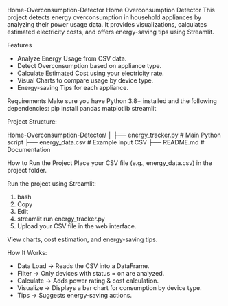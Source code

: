 Home-Overconsumption-Detector
Home Overconsumption Detector This project detects energy overconsumption in household appliances by analyzing their power usage data. It provides visualizations, calculates estimated electricity costs, and offers energy-saving tips using Streamlit.

Features
- Analyze Energy Usage from CSV data.
- Detect Overconsumption based on appliance type.
- Calculate Estimated Cost using your electricity rate.
- Visual Charts to compare usage by device type.
- Energy-saving Tips for each appliance.

Requirements
Make sure you have Python 3.8+ installed and the following dependencies:
pip install pandas matplotlib streamlit

Project Structure:

Home-Overconsumption-Detector/
│
├── energy_tracker.py   # Main Python script
├── energy_data.csv     # Example input CSV
├── README.md           # Documentation

How to Run the Project
Place your CSV file (e.g., energy_data.csv) in the project folder.

Run the project using Streamlit:

1) bash
2) Copy
3) Edit
4) streamlit run energy_tracker.py
5) Upload your CSV file in the web interface.

View charts, cost estimation, and energy-saving tips.

How It Works:

- Data Load → Reads the CSV into a DataFrame.
- Filter → Only devices with status = on are analyzed.
- Calculate → Adds power rating & cost calculation.
- Visualize → Displays a bar chart for consumption by device type.
- Tips → Suggests energy-saving actions.
